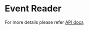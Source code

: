 # Event Reader

For more details please refer [API docs](./doc/pravega_client_rust/event_reader/struct.EventReader.html)

